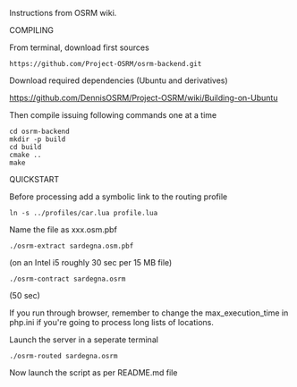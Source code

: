 Instructions from OSRM wiki.

COMPILING

From terminal, download first sources

```
https://github.com/Project-OSRM/osrm-backend.git
```

Download required dependencies (Ubuntu and derivatives)

https://github.com/DennisOSRM/Project-OSRM/wiki/Building-on-Ubuntu

Then compile issuing following commands one at a time

```
cd osrm-backend
mkdir -p build
cd build
cmake ..
make
```


QUICKSTART

Before processing add a symbolic link to the routing profile

```
ln -s ../profiles/car.lua profile.lua
```
Name the file as xxx.osm.pbf
```
./osrm-extract sardegna.osm.pbf
```
(on an Intel i5 roughly 30 sec per 15 MB file)

```
./osrm-contract sardegna.osrm
```
(50 sec)

If you run through browser, remember to change the max_execution_time in php.ini if you're going to process long lists of locations.

Launch the server in a seperate terminal 

```
./osrm-routed sardegna.osrm
```

Now launch the script as per README.md file
